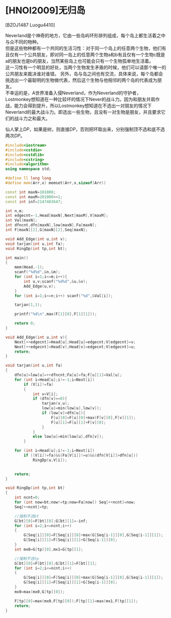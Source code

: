# [HNOI2009]无归岛
[BZOJ1487 Luogu4410]

Neverland是个神奇的地方，它由一些岛屿环形排列组成，每个岛上都生活着之中与众不同的物种。  
但是这些物种都有一个共同的生活习性：对于同一个岛上的任意两个生物，他们有且仅有一个公共朋友，即对同一岛上的任意两个生物a和b有且仅有一个生物c既是a的朋友也是b的朋友，当然某些岛上也可能会只有一个生物孤单地生活着。  
这一习性有一个明显的好处，当两个生物发生矛盾的时候，他们可以请那个唯一的公共朋友来裁决谁对谁错。 另外，岛与岛之间也有交流，具体来说，每个岛都会挑选出一个最聪明的生物做代表，然后这个生物与他相邻的两个岛的代表成为朋友。  
不幸运的是，A世界准备入侵Neverland，作为Neverland的守护者，Lostmonkey想知道在一种比较坏的情况下Never的战斗力。因为和朋友并肩作战，能力会得到提升，所以Lostmonkey想知道在不选出一对朋友的情况下Neverland的最大战斗力。即选出一些生物，且没有一对生物是朋友，并且要求它们的战斗力之和最大。

仙人掌上$DP$，如果是树，则直接$DP$，否则把环取出来，分别强制顶不选和底不选两次$DP$。

```cpp
#include<iostream>
#include<cstdio>
#include<cstdlib>
#include<cstring>
#include<algorithm>
using namespace std;

#define ll long long
#define mem(Arr,x) memset(Arr,x,sizeof(Arr))

const int maxN=101000;
const int maxM=201000<<1;
const int inf=2147483647;

int n,m;
int edgecnt=-1,Head[maxN],Next[maxM],V[maxM];
int Val[maxN];
int dfncnt,dfn[maxN],low[maxN],Fa[maxN];
int F[maxN][2],G[maxN][2],Seq[maxN];

void Add_Edge(int u,int v);
void tarjan(int u,int fa);
void RingDp(int tp,int bt);

int main()
{
	mem(Head,-1);
	scanf("%d%d",&n,&m);
	for (int i=1;i<=m;i++){
		int u,v;scanf("%d%d",&u,&v);
		Add_Edge(u,v);
	}
	for (int i=1;i<=n;i++) scanf("%d",&Val[i]);

	tarjan(1,1);

	printf("%d\n",max(F[1][0],F[1][1]));

	return 0;
}

void Add_Edge(int u,int v){
	Next[++edgecnt]=Head[u];Head[u]=edgecnt;V[edgecnt]=v;
	Next[++edgecnt]=Head[v];Head[v]=edgecnt;V[edgecnt]=u;
	return;
}

void tarjan(int u,int fa)
{
	dfn[u]=low[u]=++dfncnt;Fa[u]=fa;F[u][1]=Val[u];
	for (int i=Head[u];i!=-1;i=Next[i])
		if (V[i]!=fa)
		{
			int v=V[i];
			if (dfn[v]==0){
				tarjan(v,u);
				low[u]=min(low[u],low[v]);
				if (low[v]>dfn[u]){
					F[u][0]=F[u][0]+max(F[v][0],F[v][1]);
					F[u][1]=F[u][1]+F[v][0];
				}
			}
			else low[u]=min(low[u],dfn[v]);
		}

	for (int i=Head[u];i!=-1;i=Next[i])
		if ((V[i]!=fa)&&(Fa[V[i]]!=u)&&(dfn[V[i]]>dfn[u]))
			RingDp(u,V[i]);

	
	return;
}

void RingDp(int tp,int bt)
{
	int ncnt=0;
	for (int now=bt;now!=tp;now=Fa[now]) Seq[++ncnt]=now;
	Seq[++ncnt]=tp;

	//强制不选bt
	G[bt][0]=F[bt][0];G[bt][1]=-inf;
	for (int i=2;i<=ncnt;i++)
	{
		G[Seq[i]][0]=F[Seq[i]][0]+max(G[Seq[i-1]][0],G[Seq[i-1]][1]);
		G[Seq[i]][1]=F[Seq[i]][1]+G[Seq[i-1]][0];
	}
	int mx0=G[tp][0],mx1=G[tp][1];

	//强制不选tp
	G[bt][0]=F[bt][0];G[bt][1]=F[bt][1];
	for (int i=2;i<=ncnt;i++)
	{
		G[Seq[i]][0]=F[Seq[i]][0]+max(G[Seq[i-1]][0],G[Seq[i-1]][1]);
		G[Seq[i]][1]=F[Seq[i]][1]+G[Seq[i-1]][0];
	}
	mx0=max(mx0,G[tp][0]);

	F[tp][0]=max(mx0,F[tp][0]);F[tp][1]=max(mx1,F[tp][1]);
	return;
}	
```